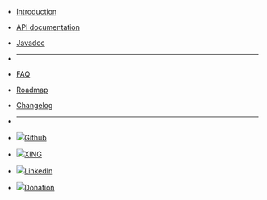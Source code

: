 - [Introduction](/intro)
- [API documentation](/api)
- [Javadoc](/javadoc)

- ****

- [FAQ](/faq)
- [Roadmap](/roadmap)
- [Changelog](https://raw.githubusercontent.com/mojo2012/spot-framework/master/CHANGELOG.md)
<!--- - [![](https://icongr.am/feather/code.svg?size=16&color=808080)API documentation](/api) --->
<!--- - [![](https://icongr.am/feather/file-text.svg?size=16&color=808080)Javadoc](/javadoc) --->

- ****

- [![](http://icongram.jgog.in/simple/github.svg?color=808080&size=16)Github](https://github.com/mojo2012/spot-framework)
- [![](http://icongram.jgog.in/simple/xing.svg?color=808080&size=16)XING](https://www.xing.com/profile/Matthias_Fuchs15?sc_o=mxb_p)
- [![](http://icongram.jgog.in/fontawesome/linkedin.svg?color=808080&size=16)LinkedIn](https://www.linkedin.com/in/matthias-fuchs-2aa4563b/)
- [![](http://icongram.jgog.in/simple/paypal.svg?color=808080&size=16)Donation](https://www.paypal.me/mojo2012/10)


